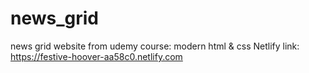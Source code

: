 # news_grid
news grid website from udemy course: modern html &amp; css
Netlify link: https://festive-hoover-aa58c0.netlify.com
